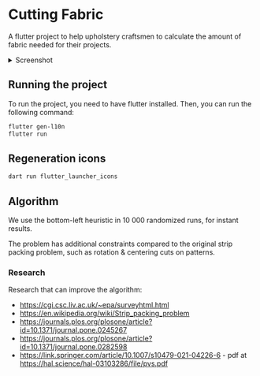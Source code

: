 # Cutting Fabric

A flutter project to help upholstery craftsmen to calculate the amount of fabric needed for their projects.

<details>
  <summary>Screenshot</summary>
  <img
    src="https://github.com/coyotte508/cutting-fabric/assets/342922/ab116f85-7669-401d-9d0d-889381846ccd"
    height=600
    alt="Screenshot"
  />
</details>

## Running the project

To run the project, you need to have flutter installed. Then, you can run the following command:

```bash
flutter gen-l10n
flutter run
```

## Regeneration icons

```bash
dart run flutter_launcher_icons
```

## Algorithm

We use the bottom-left heuristic in 10 000 randomized runs, for instant results.

The problem has additional constraints compared to the original strip packing problem, such as rotation & centering cuts on patterns.

### Research

Research that can improve the algorithm:

- https://cgi.csc.liv.ac.uk/~epa/surveyhtml.html
- https://en.wikipedia.org/wiki/Strip_packing_problem
- https://journals.plos.org/plosone/article?id=10.1371/journal.pone.0245267
- https://journals.plos.org/plosone/article?id=10.1371/journal.pone.0282598
- https://link.springer.com/article/10.1007/s10479-021-04226-6 - pdf at https://hal.science/hal-03103286/file/pvs.pdf
